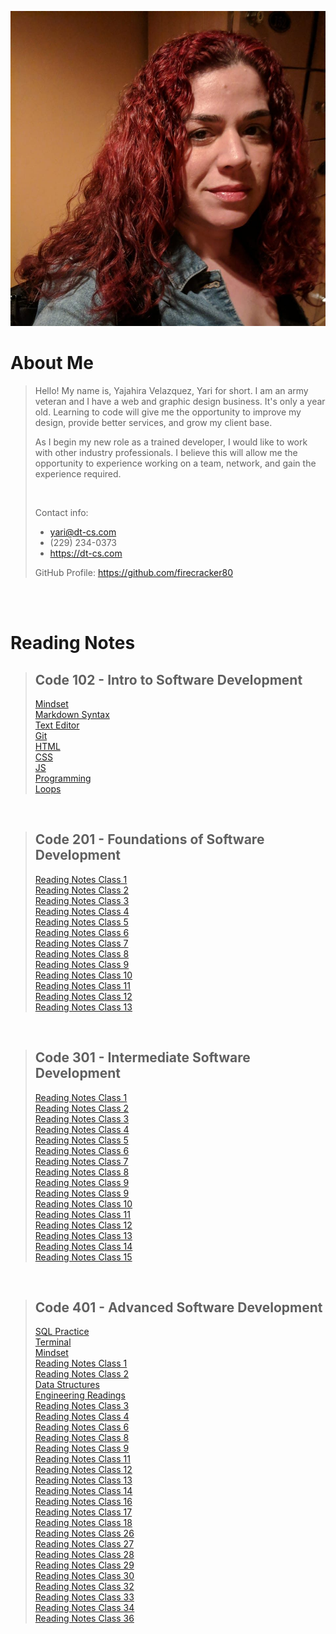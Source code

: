 ![Yajahira Velazquez](/102%20/me.jpg "Yari")

# About Me

> Hello! My name is, Yajahira Velazquez, Yari for short. I am an army veteran and I have a web and graphic design business. It's only a year old. Learning to code will give me the opportunity to improve my design, provide better services, and grow my client base.
>
> As I begin my new role as a trained developer, I would like to work with other industry professionals. I believe this will allow me the opportunity to experience working on a team, network, and gain the experience required.
>
> <br/>
>
> Contact info:
>
> - yari@dt-cs.com
> - (229) 234-0373
> - <https://dt-cs.com>
>
> GitHub Profile: <https://github.com/firecracker80>

<br/><br/>

# Reading Notes

> ## Code 102 - Intro to Software Development
>
>[Mindset](102/mindset.md) <br/>
[Markdown Syntax](102/markdown.md) <br/>
[Text Editor](102/editors.md)<br/>
[Git](102/git.md)<br/>
[HTML](102/html.md)<br/>
[CSS](102/css.md)<br/>
[JS](102/javascript.md)<br/>
[Programming](102/programming.md)<br/>
[Loops](102/loops.md)<br/>

<br/>

> ## Code 201 - Foundations of Software Development
>
>[Reading Notes Class 1](201/class-01.md)<br/>
>[Reading Notes Class 2](201/class-02.md)<br/>
>[Reading Notes Class 3](201/class-03.md)<br/>
>[Reading Notes Class 4](201/class-04.md)<br/>
>[Reading Notes Class 5](201/class-05.md)<br/>
>[Reading Notes Class 6](201/class-06.md)<br/>
>[Reading Notes Class 7](201/class-07.md)<br/>
>[Reading Notes Class 8](201/class-08.md)<br/>
>[Reading Notes Class 9](201/class-09.md)<br/>
>[Reading Notes Class 10](201/class-10.md)<br/>
>[Reading Notes Class 11](201/class-11.md)<br/>
>[Reading Notes Class 12](201/class-12.md)<br/>
>[Reading Notes Class 13](201/class-13.md)<br/>

<br/>

> ## Code 301 - Intermediate Software Development
>
>[Reading Notes Class 1](301/class-01.md)<br/>
>[Reading Notes Class 2](301/class-02.md)<br/>
>[Reading Notes Class 3](301/class-03.md)<br/>
>[Reading Notes Class 4](301/class-04.md)<br/>
>[Reading Notes Class 5](301/class-05.md)<br/>
>[Reading Notes Class 6](301/class-06.md)<br/>
>[Reading Notes Class 7](301/class-07.md)<br/>
>[Reading Notes Class 8](301/class-08.md)<br/>
>[Reading Notes Class 9](301/class-09.md)<br/>
>[Reading Notes Class 9](301/class-09.md)<br/>
>[Reading Notes Class 10](301/class-10.md)<br/>
>[Reading Notes Class 11](301/class-11.md)<br/>
>[Reading Notes Class 12](301/class-12.md)<br/>
>[Reading Notes Class 13](301/class-13.md)<br/>
>[Reading Notes Class 14](301/class-14.md)<br/>
>[Reading Notes Class 15](301/class-15.md)<br/>

<br/>

>## Code 401 - Advanced Software Development
>
>[SQL Practice](401/SQL_Practice.md)<br/>
>[Terminal](401/terminal.md)<br/>
>[Mindset](401/mindset.md)<br/>
>[Reading Notes Class 1](401/class-01.md)<br/>
>[Reading Notes Class 2](401/class-02.md)<br/>
>[Data Structures](401/datastructures.md)<br/>
>[Engineering Readings](401/engineer.md)<br/>
>[Reading Notes Class 3](401/class-03.md)<br/>
>[Reading Notes Class 4](401/class-04.md)<br/>
>[Reading Notes Class 6](401/class-06.md)<br/>
>[Reading Notes Class 8](401/class-08.md)<br/>
>[Reading Notes Class 9](401/class-09.md)<br/>
>[Reading Notes Class 11](401/class-11.md)<br/>
>[Reading Notes Class 12](401/class-12.md)<br/>
>[Reading Notes Class 13](401/class-13.md)<br/>
>[Reading Notes Class 14](401/class-14.md)<br/>
>[Reading Notes Class 16](401/class-16.md)<br/>
>[Reading Notes Class 17](401/class-17.md)<br/>
>[Reading Notes Class 18](401/class-18.md)<br/>
>[Reading Notes Class 26](401/class-26.md)<br/>
>[Reading Notes Class 27](401/class-27.md)<br/>
>[Reading Notes Class 28](401/class-28.md)<br/>
>[Reading Notes Class 29](401/class-29.md)<br/>
>[Reading Notes Class 30](401/class-30.md)<br/>
>[Reading Notes Class 32](401/class-32.md)<br/>
>[Reading Notes Class 33](401/class-33.md)<br/>
>[Reading Notes Class 34](401/class-34.md)<br/>
>[Reading Notes Class 36](401/class-36.md)<br/>